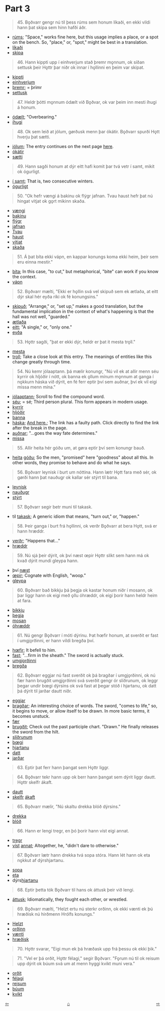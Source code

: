 # Part 3

>45\. Bǫðvarr gengr nú til þess rúms sem honum líkaði, en ekki vildi hann þat skipa sem hinn hafði áðr. 

* [rúms](http://www.germanic-lexicon-project.org/cgi-bin/gmc_search_v3?cmd=viewthis&id=cv:b0503:56i); "Space," works fine here, but this usage implies a place, or a spot on the bench. So, "place," or, "spot," might be best in a translation.
* [líkaði](http://www.germanic-lexicon-project.org/cgi-bin/gmc_search_v3?cmd=viewthis&id=cv:b0392:3)
* [skipa](https://en.wiktionary.org/wiki/skipa#Old_Norse)

>46\. Hann kippti upp í einhverjum stað þremr mǫnnum, ok síðan settusk þeir Hǫttr þar niðr ok innar í hǫllinni en þeim var skipat. 

* [kippti](http://www.germanic-lexicon-project.org/cgi-bin/gmc_search_v3?cmd=viewthis&id=cv:b0338:50)
* [einhverjum](https://en.wiktionary.org/wiki/einnhverr)
* [þremr](https://en.wiktionary.org/wiki/%C3%BEr%C3%ADr#Old_Norse); = þrimr
* [settusk](https://en.wiktionary.org/wiki/setja#Old_Norse)

>47\. Heldr þótti mǫnnum ódælt við Bǫðvar, ok var þeim inn mesti íhugi á honum.

* [ódælt](http://www.germanic-lexicon-project.org/cgi-bin/gmc_search_v3?cmd=viewthis&id=cv:b0659:1); "Overbearing."
* [íhugi](http://www.germanic-lexicon-project.org/cgi-bin/gmc_search_v3?cmd=viewthis&id=cv:b0317:37)

>48\. Ok sem leið at jólum, gørðusk menn þar ókátir. Bǫðvarr spurði Hǫtt hverju þat sætti. 

* [jólum](http://www.germanic-lexicon-project.org/cgi-bin/gmc_search_v3?cmd=viewthis&id=cv:b0326:14); The entry continues on the next page [here](http://www.germanic-lexicon-project.org/cgi-bin/gmc_search_v3?cmd=viewthis&id=cv:b0326:15).
* [ókátir](http://www.germanic-lexicon-project.org/cgi-bin/gmc_search_v3?cmd=viewthis&id=cv:b0662:1)
* [sætti](https://en.wiktionary.org/wiki/s%C3%A6ta#Old_Norse)

>49\. Hann sagði honum at dýr eitt hafi komit þar tvá vetr í samt, mikit ok ógurligt.

* [í samt](https://en.wiktionary.org/wiki/samt#Old_Norse); That is, two consecutive winters.
* [ógurligt](http://www.germanic-lexicon-project.org/cgi-bin/gmc_search_v3?cmd=viewthis&id=cv:b0471:27)

>50\. "Ok hefr vængi á bakinu ok flýgr jafnan. Tvau haust hefr þat nú hingat vitjat ok gǫrt mikinn skaða. 

* [vængi](http://www.germanic-lexicon-project.org/cgi-bin/gmc_search_v3?cmd=viewthis&id=cv:b0719:24)
* [bakinu](http://www.germanic-lexicon-project.org/cgi-bin/gmc_search_v3?cmd=viewthis&id=cv:b0050:8)
* [flýgr](https://en.wiktionary.org/wiki/flj%C3%BAga#Old_Norse)
* [jafnan](https://en.wiktionary.org/wiki/jafnan)
* [Tvau](https://en.wiktionary.org/wiki/tveir#Old_Norse)
* [haust](https://en.wiktionary.org/wiki/haust#Old_Norse)
* [vitjat](https://en.wiktionary.org/wiki/vitja#Old_Norse)
* [skaða](https://en.wiktionary.org/wiki/ska%C3%B0a#Old_Norse)

>51\. Á þat bíta ekki vápn, en kappar konungs koma ekki heim, þeir sem eru einna mestir."

* [bíta](https://en.wiktionary.org/wiki/b%C3%ADta#Old_Norse); In this case, "to cut," but metaphorical, "bite" can work if you know the context.
* [vápn](https://en.wiktionary.org/wiki/v%C3%A1pn#Old_Norse)

>52\. Bǫðvarr mælti, "Ekki er hǫllin svá vel skipuð sem ek ætlaða, at eitt dýr skal hér eyða ríki ok fé konungsins."

* [skipuð](https://en.wiktionary.org/wiki/skipa#Old_Norse); "Arrange," or, "set up," makes a good translation, but the fundamental implication in the context of what's happening is that the hall was not well, "guarded."
* [ætlaða](http://www.germanic-lexicon-project.org/cgi-bin/gmc_search_v3?cmd=viewthis&id=cv:b0760:4)
* [eitt](https://en.wiktionary.org/wiki/einn#Old_Norse); "A single," or, "only one."
* [eyða](https://en.wiktionary.org/wiki/ey%C3%B0a)

>53\. Hǫttr sagði, "þat er ekki dýr, heldr er þat it mesta trǫll."

* [mesta](https://en.wiktionary.org/wiki/mestr#Old_Norse)
* [trǫll](http://www.germanic-lexicon-project.org/cgi-bin/gmc_search_v3?cmd=viewthis&id=cv:b0641:8); Take a close look at this entry. The meanings of entities like this change greatly through time.

>54\. Nú kemr jólaaptann. þá mælir konungr, "Nú vil ek at allir menn séu kyrrir ok hljóðir í nótt, ok banna ek ǫllum mínum mǫnnum at ganga í nǫkkurn háska við dýrit, en fé ferr eptir því sem auðnar, því ek vil eigi missa menn mína."

* [jólaaptann](http://www.germanic-lexicon-project.org/cgi-bin/gmc_search_v3?cmd=viewthis&id=cv:b0326:15); Scroll to find the compound word.
* [séu](https://en.wiktionary.org/wiki/vera#Old_Norse); = sé; Third person plural. This form appears in modern usage.
* [kyrrir](https://en.wiktionary.org/wiki/kyrr#Old_Norse)
* [hljóðir](https://en.wiktionary.org/wiki/hlj%C3%B3%C3%B0r)
* [banna](https://en.wiktionary.org/wiki/banna#Old_Norse)
* [háska](http://www.germanic-lexicon-project.org/cgi-bin/gmc_search_v3?cmd=viewthis&id=cv:b0244:106); [And here.](http://www.germanic-lexicon-project.org/cgi-bin/gmc_search_v3?cmd=viewthis&id=cv:b0244:107); The link has a faulty path. Click directly to find the link after the break in the page.
* [auðnar](http://www.germanic-lexicon-project.org/cgi-bin/gmc_search_v3?cmd=viewthis&id=cv:b0032:7); "...goes the way fate determines."
* [missa](https://en.wiktionary.org/wiki/missa#Old_Norse)

>55\. Allir heita hér góðu um, at gøra eptir því sem konungr bauð.

* [heita](https://en.wiktionary.org/wiki/heita#Old_Norse) [góðu](https://en.wiktionary.org/wiki/g%C3%B3%C3%B0r); So the men, "promised" here "goodness" about all this. In other words, they promise to behave and do what he says.

>56\. Bǫðvarr leynisk í burt um nóttina. Hann lætr Hǫtt fara með sér, ok gørði hann þat nauðugr ok kallar sér stýrt til bana.

* [leynisk](https://en.wiktionary.org/wiki/leyna#Old_Norse)
* [nauðugr](http://www.germanic-lexicon-project.org/cgi-bin/gmc_search_v3?cmd=viewthis&id=cv:b0446:27)
* [stýrt](https://en.wiktionary.org/wiki/st%C3%BDra#Old_Norse)

>57\. Bǫðvarr segir betr muni til takask. 

* til [takask](http://www.germanic-lexicon-project.org/cgi-bin/gmc_search_v3?cmd=viewthis&id=cv:b0623:1); A generic idiom that means, "turn out," or, "happen."

>58\. Þeir ganga í burt frá hǫllinni, ok verðr Bǫðvarr at bera Hǫtt, svá er hann hræddr. 

* [verðr](https://en.wiktionary.org/wiki/ver%C3%B0a#Old_Norse); "Happens that..."
* [hræddr](https://en.wiktionary.org/wiki/hr%C3%A6ddr)

>59\. Nú sjá þeir dýrit, ok því næst œpir Hǫttr slíkt sem hann má ok kvað dýrit mundi gleypa hann. 

* því [næst](https://en.wiktionary.org/wiki/n%C3%A6sta)
* [œpir](http://www.germanic-lexicon-project.org/cgi-bin/gmc_search_v3?cmd=viewthis&id=cv:b0759:9); Cognate with English, "woop."
* [gleypa](https://en.wiktionary.org/wiki/gleypa)

>60\. Bǫðvarr bað bikkju þá þegja ok kastar honum niðr í mosann, ok þar liggr hann ok eigi með ǫllu óhræddr, ok eigi þorir hann heldr heim at fara. 

* [bikkju](http://www.germanic-lexicon-project.org/cgi-bin/gmc_search_v3?cmd=viewthis&id=cv:b0062:27)
* [þegja](https://en.wiktionary.org/wiki/%C3%BEegja#Old_Norse)
* [mosan](http://www.germanic-lexicon-project.org/cgi-bin/gmc_search_v3?cmd=viewthis&id=cv:b0435:12)
* [óhræddr](http://www.germanic-lexicon-project.org/cgi-bin/gmc_search_v3?cmd=viewthis&id=cv:b0661:1)

>61\. Nú gengr Bǫðvarr í móti dýrinu. Þat hœfir honum, at sverðit er fast í umgjǫrðinni, er hann vildi bregða því. 

* [hœfir](http://www.germanic-lexicon-project.org/cgi-bin/gmc_search_v3?cmd=viewthis&id=cv:b0304:61); It befell to him.
* [fast](https://en.wiktionary.org/wiki/fastr); "...firm in the sheath." The sword is actually stuck.
* [umgjǫrðinni](http://www.germanic-lexicon-project.org/cgi-bin/gmc_search_v3?cmd=viewthis&id=cv:b0650:36)
* [bregða](http://www.germanic-lexicon-project.org/cgi-bin/gmc_search_v3?cmd=viewthis&id=cv:b0077:55)

>62\. Bǫðvarr eggjar nú fast sverðit ok þá bragðar í umgjǫrðinni, ok nú fær hann brugðit umgjǫrðinni svá sverðit gengr ór slíðrunum, ok leggr þegar undir bœgi dýrsins ok svá fast at þegar stóð í hjartanu, ok datt þá dýrit til jarðar dautt niðr. 

* [eggjar](https://en.wiktionary.org/wiki/eggja#Old_Norse)
* [bragðar](http://www.germanic-lexicon-project.org/cgi-bin/gmc_search_v3?cmd=viewthis&id=cv:b0075:11); An interesting choice of words. The sword, "comes to life," so, it begins to move, or allow itself to be drawn. In more basic terms, it becomes unstuck.
* [fær](http://www.germanic-lexicon-project.org/cgi-bin/gmc_search_v3?cmd=viewthis&id=cv:b0075:11)
* [brugðit](https://en.wiktionary.org/wiki/breg%C3%B0a#Old_Norse); Check out the past participle chart. "Drawn." He finally releases the sword from the hilt. 
* [slíðrunum](http://www.germanic-lexicon-project.org/cgi-bin/gmc_search_v3?cmd=viewthis&id=cv:b0568:17)
* [bœgi](https://en.wiktionary.org/wiki/b%C3%B3gr)
* [hjartanu](https://en.wiktionary.org/wiki/hjarta#Old_Norse)
* [datt](https://en.wiktionary.org/wiki/detta#Old_Norse)
* [jarðar](https://en.wiktionary.org/wiki/j%C7%ABr%C3%B0#Old_Norse)

>63\. Eptir þat ferr hann þangat sem Hǫttr liggr.

>64\. Bǫðvarr tekr hann upp ok berr hann þangat sem dýrit liggr dautt. Hǫttr skelfr ákaft. 

* [dautt](https://en.wiktionary.org/wiki/dau%C3%B0r)
* [skelfr](https://en.wiktionary.org/wiki/skjalfa#Old_Norse) [ákaft](http://www.germanic-lexicon-project.org/cgi-bin/gmc_search_v3?cmd=viewthis&id=cv:b0041:31)

>65\. Bǫðvarr mælir, "Nú skaltu drekka blóð dýrsins."

* [drekka](https://en.wiktionary.org/wiki/drekka#Old_Norse)
* [blóð](https://en.wiktionary.org/wiki/bl%C3%B3%C3%B0#Old_Norse)

>66\. Hann er lengi tregr, en þó þorir hann víst eigi annat. 

* [tregr](http://www.germanic-lexicon-project.org/cgi-bin/gmc_search_v3?cmd=viewthis&id=cv:b0640:13)
* [víst](https://en.wiktionary.org/wiki/v%C3%ADst) [annat](https://en.wiktionary.org/wiki/annarr); Altogether, he, "didn't dare to otherwise."

>67\. Bǫðvarr lætr hann drekka tvá sopa stóra. Hann lét hann ok eta nǫkkut af dýrshjartanu. 

* [sopa](http://www.germanic-lexicon-project.org/cgi-bin/gmc_search_v3?cmd=viewthis&id=cv:b0605:47)
* [eta](https://en.wiktionary.org/wiki/eta#Etymology_2_5)
* dýrs[hjartanu](https://en.wiktionary.org/wiki/hjarta#Old_Norse)

>68\. Eptir þetta tók Bǫðvarr til hans ok áttusk þeir við lengi. 

* [áttusk](https://en.wiktionary.org/wiki/eiga#Old_Norse); Idiomatically, they fought each other, or wrestled.

>69\. Bǫðvarr mælti, "Helzt ertu nú sterkr orðinn, ok ekki vænti ek þú hræðisk nú hirðmenn Hrólfs konungs."

* [Helzt](https://en.wiktionary.org/wiki/helzt)
* [orðinn](https://en.wiktionary.org/wiki/ver%C3%B0a#Old_Norse)
* [vænti](https://en.wiktionary.org/wiki/v%C3%A6nta#Old_Norse)
* [hræðisk](https://en.wiktionary.org/wiki/hr%C3%A6%C3%B0a#Old_Norse)

>70\. Hǫttr svarar, "Eigi mun ek þá hræðask upp frá þessu ok ekki þik."

>71\. "Vel er þá orðit, Hǫttr félagi," segir Bǫðvarr. "Fǫrum nú til ok reisum upp dýrit ok búum svá um at menn hyggi kvikt muni vera."

* [orðit](https://en.wiktionary.org/wiki/ver%C3%B0a#Old_Norse)
* [félagi](https://en.wiktionary.org/wiki/f%C3%A9lagi#Old_Norse)
* [reisum](https://en.wiktionary.org/wiki/reisa#Old_Norse)
* [búum](https://en.wiktionary.org/wiki/b%C3%BAa#Old_Norse)
* [kvikt](https://en.wiktionary.org/wiki/kvikr)


<div style="float: left"><a href="http://rcblack.net/reader/hrolf2">⇦</a></div>
<div style="float: right"><a href="http://rcblack.net/reader/hrolf4">⇨</a></div>
<div style="margin: 0 auto; width: 100px;"><a href="http://rcblack.net/grammar/front">&#8962;</a></div>

